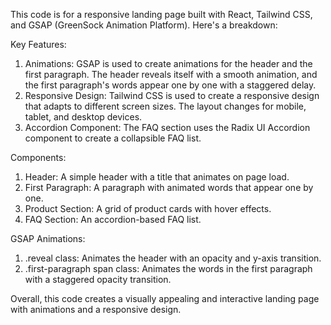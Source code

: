 This code is for a responsive landing page built with React, Tailwind CSS, and GSAP (GreenSock Animation Platform). Here's a breakdown:

Key Features:

1. Animations: GSAP is used to create animations for the header and the first paragraph. The header reveals itself with a smooth animation, and the first paragraph's words appear one by one with a staggered delay.
2. Responsive Design: Tailwind CSS is used to create a responsive design that adapts to different screen sizes. The layout changes for mobile, tablet, and desktop devices.
3. Accordion Component: The FAQ section uses the Radix UI Accordion component to create a collapsible FAQ list.

Components:

1. Header: A simple header with a title that animates on page load.
2. First Paragraph: A paragraph with animated words that appear one by one.
3. Product Section: A grid of product cards with hover effects.
4. FAQ Section: An accordion-based FAQ list.

GSAP Animations:

1. .reveal class: Animates the header with an opacity and y-axis transition.
2. .first-paragraph span class: Animates the words in the first paragraph with a staggered opacity transition.

Overall, this code creates a visually appealing and interactive landing page with animations and a responsive design.
